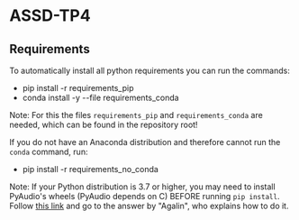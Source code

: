 # ASSD-TP4

## Requirements
To automatically install all python requirements you can run the commands:

* pip install -r requirements_pip
* conda install -y --file requirements_conda

Note: For this the files `requirements_pip` and `requirements_conda` are needed, which can be found in the repository root!

If you do not have an Anaconda distribution and therefore cannot run the `conda` command, run:

* pip install -r requirements_no_conda

Note: If your Python distribution is 3.7 or higher, you may need to install PyAudio's wheels (PyAudio depends on C) BEFORE running `pip install`. Follow [this link](https://stackoverflow.com/questions/52283840/i-cant-install-pyaudio-on-windows-how-to-solve-error-microsoft-visual-c-14/52284344#52284344) and go to the answer by "Agalin", who explains how to do it.